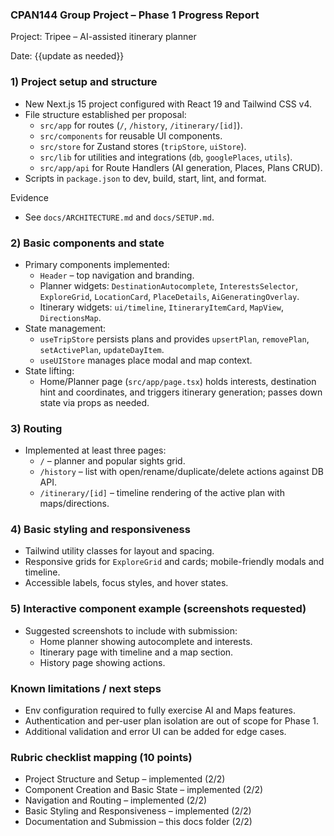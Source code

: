 ### CPAN144 Group Project – Phase 1 Progress Report

Project: Tripee – AI-assisted itinerary planner

Date: {{update as needed}}

### 1) Project setup and structure

- New Next.js 15 project configured with React 19 and Tailwind CSS v4.
- File structure established per proposal:
  - `src/app` for routes (`/`, `/history`, `/itinerary/[id]`).
  - `src/components` for reusable UI components.
  - `src/store` for Zustand stores (`tripStore`, `uiStore`).
  - `src/lib` for utilities and integrations (`db`, `googlePlaces`, `utils`).
  - `src/app/api` for Route Handlers (AI generation, Places, Plans CRUD).
- Scripts in `package.json` to dev, build, start, lint, and format.

Evidence

- See `docs/ARCHITECTURE.md` and `docs/SETUP.md`.

### 2) Basic components and state

- Primary components implemented:
  - `Header` – top navigation and branding.
  - Planner widgets: `DestinationAutocomplete`, `InterestsSelector`, `ExploreGrid`, `LocationCard`, `PlaceDetails`, `AiGeneratingOverlay`.
  - Itinerary widgets: `ui/timeline`, `ItineraryItemCard`, `MapView`, `DirectionsMap`.
- State management:
  - `useTripStore` persists plans and provides `upsertPlan`, `removePlan`, `setActivePlan`, `updateDayItem`.
  - `useUIStore` manages place modal and map context.
- State lifting:
  - Home/Planner page (`src/app/page.tsx`) holds interests, destination hint and coordinates, and triggers itinerary generation; passes down state via props as needed.

### 3) Routing

- Implemented at least three pages:
  - `/` – planner and popular sights grid.
  - `/history` – list with open/rename/duplicate/delete actions against DB API.
  - `/itinerary/[id]` – timeline rendering of the active plan with maps/directions.

### 4) Basic styling and responsiveness

- Tailwind utility classes for layout and spacing.
- Responsive grids for `ExploreGrid` and cards; mobile-friendly modals and timeline.
- Accessible labels, focus styles, and hover states.

### 5) Interactive component example (screenshots requested)

- Suggested screenshots to include with submission:
  - Home planner showing autocomplete and interests.
  - Itinerary page with timeline and a map section.
  - History page showing actions.

### Known limitations / next steps

- Env configuration required to fully exercise AI and Maps features.
- Authentication and per-user plan isolation are out of scope for Phase 1.
- Additional validation and error UI can be added for edge cases.

### Rubric checklist mapping (10 points)

- Project Structure and Setup – implemented (2/2)
- Component Creation and Basic State – implemented (2/2)
- Navigation and Routing – implemented (2/2)
- Basic Styling and Responsiveness – implemented (2/2)
- Documentation and Submission – this docs folder (2/2)
